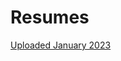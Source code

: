 # Resumes
[Uploaded January 2023](https://kfletcher88.github.io/Resumes/230102_KyleFletcherResume.pdf)
